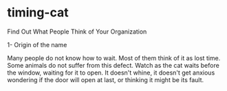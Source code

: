 timing-cat
==========

Find Out What People Think of Your Organization

1- Origin of the name

Many people do not know how to wait. Most of them think of it as lost time.
Some animals do not suffer from this defect. Watch as the cat waits before the window,
waiting for it to open. It doesn't whine, it doesn't get anxious wondering if the door
will open at last, or thinking it might be its fault.
